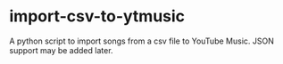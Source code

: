 # import-csv-to-ytmusic
A python script to import songs from a csv file to YouTube Music. JSON support may be added later.
